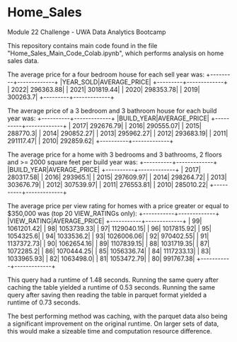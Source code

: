# Home_Sales
Module 22 Challenge - UWA Data Analytics Bootcamp

This repository contains main code found in the file "Home_Sales_Main_Code_Colab.ipynb", which performs analysis on home sales data.

The average price for a four bedroom house for each sell year was:
+---------+-------------+
|YEAR_SOLD|AVERAGE_PRICE|
+---------+-------------+
|     2022|    296363.88|
|     2021|    301819.44|
|     2020|    298353.78|
|     2019|     300263.7|
+---------+-------------+

The average price of a 3 bedroom and 3 bathroom house for each build year was:
+----------+-------------+
|BUILD_YEAR|AVERAGE_PRICE|
+----------+-------------+
|      2017|    292676.79|
|      2016|    290555.07|
|      2015|     288770.3|
|      2014|    290852.27|
|      2013|    295962.27|
|      2012|    293683.19|
|      2011|    291117.47|
|      2010|    292859.62|
+----------+-------------+

The average price for a home with 3 bedrooms and 3 bathrooms, 2 floors and >= 2000 square feet per build year was:
+----------+-------------+
|BUILD_YEAR|AVERAGE_PRICE|
+----------+-------------+
|      2017|    280317.58|
|      2016|     293965.1|
|      2015|    297609.97|
|      2014|    298264.72|
|      2013|    303676.79|
|      2012|    307539.97|
|      2011|    276553.81|
|      2010|    285010.22|
+----------+-------------+

The average price per view rating for homes with a price greater or equal to $350,000 was (top 20 VIEW_RATINGs only):
+-----------+-------------+
|VIEW_RATING|AVERAGE_PRICE|
+-----------+-------------+
|         99|   1061201.42|
|         98|   1053739.33|
|         97|   1129040.15|
|         96|   1017815.92|
|         95|    1054325.6|
|         94|    1033536.2|
|         93|   1026006.06|
|         92|    970402.55|
|         91|   1137372.73|
|         90|   1062654.16|
|         89|   1107839.15|
|         88|   1031719.35|
|         87|    1072285.2|
|         86|   1070444.25|
|         85|   1056336.74|
|         84|   1117233.13|
|         83|   1033965.93|
|         82|    1063498.0|
|         81|   1053472.79|
|         80|    991767.38|
+-----------+-------------+

This query had a runtime of 1.48 seconds.
Running the same query after caching the table yielded a runtime of 0.53 seconds.
Running the same query after saving then reading the table in parquet format yielded a runtime of 0.73 seconds.

The best performing method was caching, with the parquet data also being a significant improvement on the original runtime. On larger sets of data, this would make a sizeable time and computation resource difference.